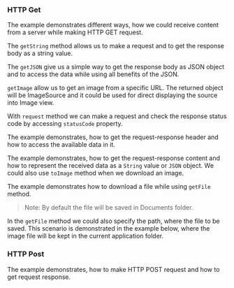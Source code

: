 ### HTTP Get

The example demonstrates different ways, how we could receive content from a server while making HTTP GET request.
<snippet id='require-http-get'/>
<snippet id='import-http-get'/>

The `getString` method allows us to make a request and to get the response body as a string value.
<snippet id='get-string-code'/>
<snippet id='get-string-code-ts'/>

The `getJSON` give us a simple way to get the response body as JSON object and to access the data while using all benefits of the JSON.
<snippet id='get-json-code'/>
<snippet id='get-json-code-ts'/>

`getImage` allow us to get an image from a specific URL. The returned object will be ImageSource and it could be used for direct displaying the source into Image view.
<snippet id='get-image-code'/>
<snippet id='get-image-code-ts'/>

With `request` method we can make a request and check the response status code by accessing `statusCode` property.
<snippet id='request-status-code'/>
<snippet id='request-status-code-ts'/>

The example demonstrates, how to get the request-response header and how to access the available data in it.
<snippet id='request-response-header'/>
<snippet id='request-response-header-ts'/>

The example demonstrates, how to get the request-response content and how to represent the received data as a `String` value or `JSON` object. We could also use `toImage` method when we download an image.
<snippet id='request-response-content'/>
<snippet id='request-response-content-ts'/>

The example demonstrates how to download a file while using `getFile` method.
<snippet id='get-file-code'/>
<snippet id='get-file-code-ts'/>

> Note: By default the file will be saved in Documents folder.

In the `getFile` method we could also specify the path, where the file to be saved. This scenario is demonstrated in the example below, where the image file will be kept in the current application folder.
<snippet id='get-file-code-with-path'/>
<snippet id='get-file-code-with-path-ts'/>

### HTTP Post

The example demonstrates, how to make HTTP POST request and how to get request response.
<snippet id='require-http-post'/>
<snippet id='import-http-post'/>

<snippet id='http-post'/>
<snippet id='http-post-ts'/>
